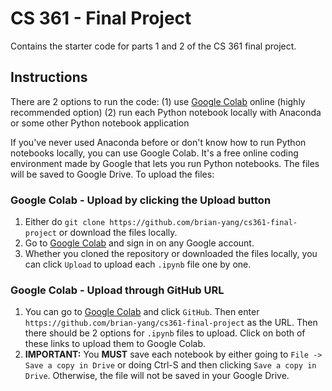 # CS 361 - Final Project
Contains the starter code for parts 1 and 2 of the CS 361 final project.

## Instructions
There are 2 options to run the code: 
(1) use [Google Colab](https://colab.research.google.com/) online (highly recommended option)
(2) run each Python notebook locally with Anaconda or some other Python notebook application

If you've never used Anaconda before or don't know how to run Python notebooks locally, you can use Google Colab. It's a free online coding environment made by Google that lets you run Python notebooks. The files will be saved to Google Drive. To upload the files:

### Google Colab - Upload by clicking the Upload button
1. Either do `git clone https://github.com/brian-yang/cs361-final-project` or download the files locally.
2. Go to [Google Colab](https://colab.research.google.com/) and sign in on any Google account. 
3. Whether you cloned the repository or downloaded the files locally, you can click `Upload` to upload each `.ipynb` file one by one. 

### Google Colab - Upload through GitHub URL
1. You can go to [Google Colab](https://colab.research.google.com/) and click `GitHub`. Then enter `https://github.com/brian-yang/cs361-final-project` as the URL. Then there should be 2 options for `.ipynb` files to upload. Click on both of these links to upload them to Google Colab.
2. **IMPORTANT:** You **MUST** save each notebook by either going to `File -> Save a copy in Drive` or doing Ctrl-S and then clicking `Save a copy in Drive`. Otherwise, the file will not be saved in your Google Drive.
